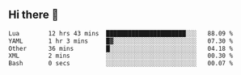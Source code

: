 ## Hi there 👋
<!--START_SECTION:waka-->

```txt
Lua        12 hrs 43 mins  ██████████████████████░░░   88.09 %
YAML       1 hr 3 mins     █▓░░░░░░░░░░░░░░░░░░░░░░░   07.30 %
Other      36 mins         █░░░░░░░░░░░░░░░░░░░░░░░░   04.18 %
XML        2 mins          ░░░░░░░░░░░░░░░░░░░░░░░░░   00.30 %
Bash       0 secs          ░░░░░░░░░░░░░░░░░░░░░░░░░   00.07 %
```

<!--END_SECTION:waka-->
